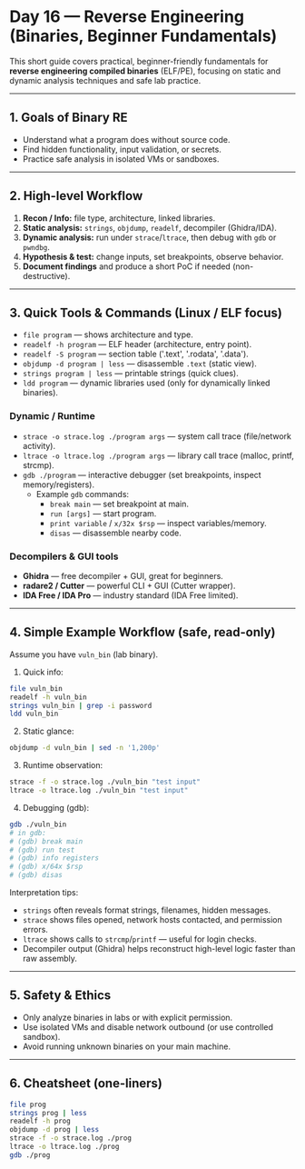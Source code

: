 # Day 16 — Reverse Engineering (Binaries, Beginner Fundamentals)

This short guide covers practical, beginner-friendly fundamentals for **reverse engineering compiled binaries** (ELF/PE), focusing on static and dynamic analysis techniques and safe lab practice. 

---

## 1. Goals of Binary RE
- Understand what a program does without source code.  
- Find hidden functionality, input validation, or secrets.  
- Practice safe analysis in isolated VMs or sandboxes.

---

## 2. High-level Workflow
1. **Recon / Info:** file type, architecture, linked libraries.  
2. **Static analysis:** `strings`, `objdump`, `readelf`, decompiler (Ghidra/IDA).  
3. **Dynamic analysis:** run under `strace`/`ltrace`, then debug with `gdb` or `pwndbg`.  
4. **Hypothesis & test:** change inputs, set breakpoints, observe behavior.  
5. **Document findings** and produce a short PoC if needed (non-destructive).

---

## 3. Quick Tools & Commands (Linux / ELF focus)
- `file program` — shows architecture and type.  
- `readelf -h program` — ELF header (architecture, entry point).  
- `readelf -S program` — section table ('.text', '.rodata', '.data').  
- `objdump -d program | less` — disassemble `.text` (static view).  
- `strings program | less` — printable strings (quick clues).  
- `ldd program` — dynamic libraries used (only for dynamically linked binaries).

### Dynamic / Runtime
- `strace -o strace.log ./program args` — system call trace (file/network activity).  
- `ltrace -o ltrace.log ./program args` — library call trace (malloc, printf, strcmp).  
- `gdb ./program` — interactive debugger (set breakpoints, inspect memory/registers).  
  - Example `gdb` commands:
    - `break main` — set breakpoint at main.
    - `run [args]` — start program.
    - `print variable` / `x/32x $rsp` — inspect variables/memory.
    - `disas` — disassemble nearby code.

### Decompilers & GUI tools
- **Ghidra** — free decompiler + GUI, great for beginners.  
- **radare2 / Cutter** — powerful CLI + GUI (Cutter wrapper).  
- **IDA Free / IDA Pro** — industry standard (IDA Free limited).

---

## 4. Simple Example Workflow (safe, read-only)
Assume you have `vuln_bin` (lab binary).

1. Quick info:
```bash
file vuln_bin
readelf -h vuln_bin
strings vuln_bin | grep -i password
ldd vuln_bin
```

2. Static glance:
```bash
objdump -d vuln_bin | sed -n '1,200p'
```

3. Runtime observation:
```bash
strace -f -o strace.log ./vuln_bin "test input"
ltrace -o ltrace.log ./vuln_bin "test input"
```

4. Debugging (gdb):
```bash
gdb ./vuln_bin
# in gdb:
# (gdb) break main
# (gdb) run test
# (gdb) info registers
# (gdb) x/64x $rsp
# (gdb) disas
```

Interpretation tips:
- `strings` often reveals format strings, filenames, hidden messages.  
- `strace` shows files opened, network hosts contacted, and permission errors.  
- `ltrace` shows calls to `strcmp`/`printf` — useful for login checks.  
- Decompiler output (Ghidra) helps reconstruct high-level logic faster than raw assembly.

---

## 5. Safety & Ethics
- Only analyze binaries in labs or with explicit permission.  
- Use isolated VMs and disable network outbound (or use controlled sandbox).  
- Avoid running unknown binaries on your main machine.

---


## 6. Cheatsheet (one-liners)
```bash
file prog
strings prog | less
readelf -h prog
objdump -d prog | less
strace -f -o strace.log ./prog
ltrace -o ltrace.log ./prog
gdb ./prog
```


